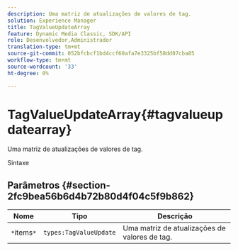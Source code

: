 ```yaml
---
description: Uma matriz de atualizações de valores de tag.
solution: Experience Manager
title: TagValueUpdateArray
feature: Dynamic Media Classic, SDK/API
role: Desenvolvedor,Administrador
translation-type: tm+mt
source-git-commit: 052bfcbcf1bd4ccf60afa7e3325bf58dd07cba85
workflow-type: tm+mt
source-wordcount: '33'
ht-degree: 0%

---
```



# TagValueUpdateArray{#tagvalueupdatearray}

Uma matriz de atualizações de valores de tag.

Sintaxe

## Parâmetros {#section-2fc9bea56b6d4b72b80d4f04c5f9b862}

| Nome | Tipo | Descrição |
|---|---|---|
| `*`items`*` | `types:TagValueUpdate` | Uma matriz de atualizações de valores de tag. |


